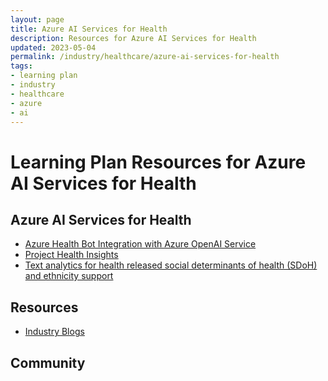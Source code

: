 ```yaml
---
layout: page
title: Azure AI Services for Health
description: Resources for Azure AI Services for Health
updated: 2023-05-04
permalink: /industry/healthcare/azure-ai-services-for-health
tags:
- learning plan
- industry
- healthcare
- azure
- ai
---
```


# Learning Plan Resources for Azure AI Services for Health


## Azure AI Services for Health

* [Azure Health Bot Integration with Azure OpenAI Service](https://techcommunity.microsoft.com/t5/healthcare-and-life-sciences/extending-azure-health-bot-with-azure-openai-service/ba-p/3792560)
* [Project Health Insights](https://learn.microsoft.com/en-us/azure/azure-health-insights/overview)
* [Text analytics for health released social determinants of health (SDoH) and ethnicity support](https://learn.microsoft.com/en-us/legal/cognitive-services/language-service/transparency-note-health)


## Resources

* [Industry Blogs](https://cloudblogs.microsoft.com/industry-blog/)

## Community


